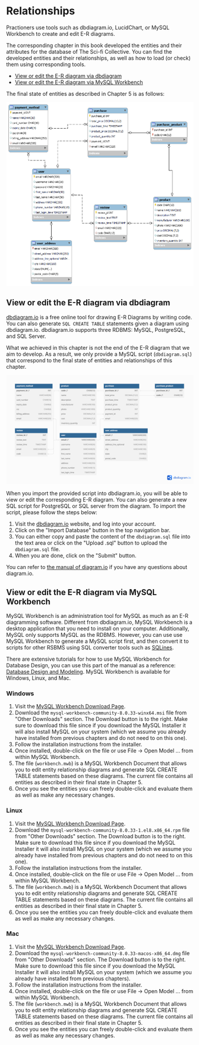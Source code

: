 # Relationships

Practioners use tools such as dbdiagram.io, LucidChart, or MySQL Workbench to create and edit E-R diagrams.

The corresponding chapter in this book developed the entities and their attributes for the database of The Sci-fi Collective. You can find the developed entities and their relationships, as well as how to load (or check) them using corresponding tools.

- [View or edit the E-R diagram via dbdiagram](#view-or-edit-the-e-r-diagram-via-dbdiagram)
- [View or edit the E-R diagram via MySQL Workbench](#view-or-edit-the-e-r-diagram-via-mysql-workbench)

The final state of entities as described in Chapter 5 is as follows:

<img src="./images/er-diagram.png" alt="e-r-diagram" style="width:'70%';">

## View or edit the E-R diagram via dbdiagram

[dbdiagram.io](https://dbdiagram.io) is a free online tool for drawing E-R Diagrams by writing code. You can also generate `SQL CREATE TABLE` statements given a diagram using dbdiagram.io. dbdiagram.io supports three RDBMS: MySQL, PostgreSQL, and SQL Server.

What we achieved in this chapter is not the end of the E-R diagram that we aim to develop. As a result, we only provide a MySQL script (`dbdiagram.sql`) that correspond to the final state of entities and relationships of this chapter. 

<img src="./images/dbdiagram.png" alt="dbdiagram" style="width:'70%';">

When you import the provided script into dbdiagram.io, you will be able to view or edit the corresponding E-R diagram. You can also generate a new SQL script for PostgreSQL or SQL server from the diagram. To import the script, please follow the steps below:

1. Visit the [dbdiagram.io](https://dbdiagram.io/home) website, and log into your account.
2. Click on the "Import Database" button in the top navigation bar.
3. You can either copy and paste the content of the `dbdiagram.sql` file into the text area or click on the "Upload .sql" button to upload the `dbdiagram.sql` file.
4. When you are done, click on the "Submit" button.

You can refer to [the manual of diagram.io](https://dbdiagram.io/docs/) if you have any questions about diagram.io.

## View or edit the E-R diagram via MySQL Workbench

MySQL Workbench is an administration tool for MySQL as much as an E-R diagramming software. Different from dbdiagram.io, MySQL Workbench is a desktop application that you need to install on your computer. Additionally, MySQL only supports MySQL as the RDBMS. However, you can use use MySQL Workbench to generate a MySQL script first, and then convert it to scripts for other RSBMS using SQL converter tools such as [SQLines](https://sqlines.com/online).

There are extensive tutorials for how to use MySQL Workbench for Database Design, you can use this part of the manual as a reference: [Database Design and Modeling](https://dev.mysql.com/doc/workbench/en/wb-data-modeling.html). MySQL Workbench is available for Windows, Linux, and Mac. 

### Windows

1. Visit the [MySQL Workbench Download Page](https://dev.mysql.com/downloads/workbench/).
2. Download the `mysql-workbench-community-8.0.33-winx64.msi` file from "Other Downloads" section. The Download button is to the right. Make sure to download this file since if you download the MySQL Installer it will also install MySQL on your system (which we assume you already have installed from previous chapters and do not need to on this one).
3. Follow the installation instructions from the installer.
4. Once installed, double-click on the file or use File -> Open Model ... from within MySQL Workbench.
5. The file (`workbench.mwb`) is a MySQL Workbench Document that allows you to edit entity relationship diagrams and generate SQL CREATE TABLE statements based on these diagrams. The current file contains all entities as described in their final state in Chapter 5.
6. Once you see the entities you can freely double-click and evaluate them as well as make any necessary changes.

### Linux

1. Visit the [MySQL Workbench Download Page](https://dev.mysql.com/downloads/workbench/).
2. Download the `mysql-workbench-community-8.0.33-1.el8.x86_64.rpm` file from "Other Downloads" section. The Download button is to the right. Make sure to download this file since if you download the MySQL Installer it will also install MySQL on your system (which we assume you already have installed from previous chapters and do not need to on this one).
3. Follow the installation instructions from the installer.
4. Once installed, double-click on the file or use File -> Open Model ... from within MySQL Workbench.
5. The file (`workbench.mwb`) is a MySQL Workbench Document that allows you to edit entity relationship diagrams and generate SQL CREATE TABLE statements based on these diagrams. The current file contains all entities as described in their final state in Chapter 5.
6. Once you see the entities you can freely double-click and evaluate them as well as make any necessary changes.

### Mac

1. Visit the [MySQL Workbench Download Page](https://dev.mysql.com/downloads/workbench/).
2. Download the `mysql-workbench-community-8.0.33-macos-x86_64.dmg` file from "Other Downloads" section. The Download button is to the right. Make sure to download this file since if you download the MySQL Installer it will also install MySQL on your system (which we assume you already have installed from previous chapters).
3. Follow the installation instructions from the installer.
4. Once installed, double-click on the file or use File -> Open Model ... from within MySQL Workbench.
5. The file (`workbench.mwb`) is a MySQL Workbench Document that allows you to edit entity relationship diagrams and generate SQL CREATE TABLE statements based on these diagrams. The current file contains all entities as described in their final state in Chapter 5.
6. Once you see the entities you can freely double-click and evaluate them as well as make any necessary changes.